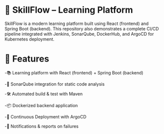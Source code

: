 # 🚀 SkillFlow – Learning Platform
SkillFlow is a modern learning platform built using React (frontend) and Spring Boot (backend).
This repository also demonstrates a complete CI/CD pipeline integrated with Jenkins, SonarQube, DockerHub, and ArgoCD for Kubernetes deployment.
# 📌 Features
-📚 Learning platform with React (frontend) + Spring Boot (backend)

-🔐 SonarQube integration for static code analysis

-🛠️ Automated build & test with Maven

-📦 Dockerized backend application

-🚀 Continuous Deployment with ArgoCD

-🔔 Notifications & reports on failures

